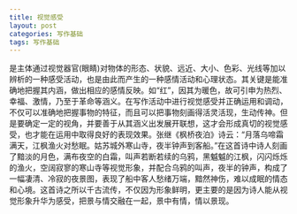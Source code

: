 ```yaml
---
title: 视觉感受
layout: post
categories: 写作基础
tags: 写作基础
---
```


是主体通过视觉器官(眼睛)对物体的形态、状貌、远近、大小、色彩、光线等加以辨析的一种感受活动，也是由此而产生的一种感情活动和心理状态。其关键是能准确地把握其内涵，做出相应的感情反映。如“红”，因其为暖色，故可引申为热烈、幸福、激情，乃至于革命等涵义。在写作活动中进行视觉感受并正确运用和调动，不仅可以准确地把握事物的特征，而且可以把事物刻画得活灵活现，生动传神。但是要确定一定的视角，并要善于从其涵义出发展开联想，这才会形成真切的视觉感受，也才能在运用中取得良好的表现效果。张继《枫桥夜泊》诗云：“月落乌啼霜满天，江枫渔火对愁眠。姑苏城外寒山寺，夜半钟声到客船。”在这首诗中诗人刻画了黯淡的月色，满布夜空的白霜，叫声若断若续的乌鸦，黑魆魆的江枫，闪闪烁烁的渔火，空阔寂寥的寒山寺等视觉形象，并配合乌鸦的叫声，夜半的钟声，构成了一幅凄清、冷寂的夜景图，表现了船中客人愁绪万端，黯然神伤，难以成眠的情态和心境。这首诗之所以千古流传，不仅因为形象鲜明，更主要的是因为诗人能从视觉形象升华为感受，把景与情交融在一起，景中有情，情以景现。 